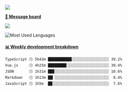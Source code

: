 [![](https://count.getloli.com/get/@SmaIIstars.github.readme)](https://count.getloli.com/)


[**💬 Message board**](https://chat.getloli.com/room/@SmaIIstars.github)

[![](https://chat.getloli.com/room/@SmaIIstars.github/svg?width=600&height=100&limit=20&theme=light&fontSize=14)](https://chat.getloli.com/room/@SmaIIstars.github)


![Most Used Languages](https://github-readme-stats.vercel.app/api/top-langs/?username=SmaIIstars&theme=dark&layout=compact)

<!-- waka-box start -->
#### <a href="https://gist.github.com/e31f5e1b7a15ee54e2fc8fca68aa5e2b" target="_blank">📊 Weekly development breakdown</a>
```text
TypeScript 🕓 5h42m ██████████▉░░░░░░░░░░░░░░░░░ 39.2%
Vue.js     🕓 4h25m ████████▌░░░░░░░░░░░░░░░░░░░ 30.4%
JSON       🕓 1h31m ██▉░░░░░░░░░░░░░░░░░░░░░░░░░ 10.6%
Markdown   🕓 1h13m ██▎░░░░░░░░░░░░░░░░░░░░░░░░░  8.4%
JavaScript 🕓 1h5m  ██░░░░░░░░░░░░░░░░░░░░░░░░░░  7.6%
```
<!-- Powered by https://github.com/YouEclipse/waka-box-go . -->
<!-- waka-box end -->
